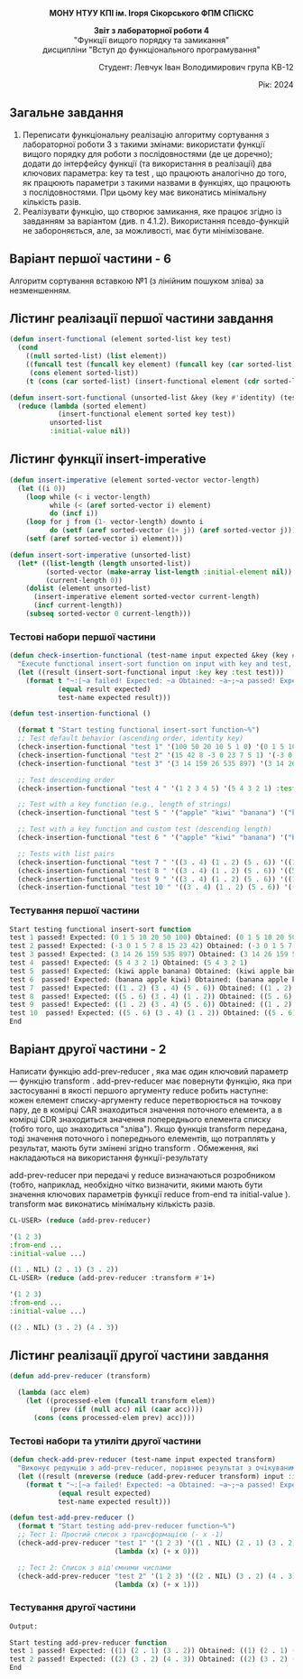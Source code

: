 <p align="center"><b>МОНУ НТУУ КПІ ім. Ігоря Сікорського ФПМ СПіСКС</b></p>
<p align="center">
<b>Звіт з лабораторної роботи 4</b><br/>
"Функції вищого порядку та замикання"<br/>
дисципліни "Вступ до функціонального програмування"
</p>
<p align="right">Студент: Левчук Іван Володимирович група КВ-12<p>
<p align="right">Рік: 2024<p>

## Загальне завдання
1. Переписати функціональну реалізацію алгоритму сортування з лабораторної
роботи 3 з такими змінами:
використати функції вищого порядку для роботи з послідовностями (де це
доречно);
додати до інтерфейсу функції (та використання в реалізації) два ключових
параметра: key та test , що працюють аналогічно до того, як працюють
параметри з такими назвами в функціях, що працюють з послідовностями. При
цьому key має виконатись мінімальну кількість разів.
2. Реалізувати функцію, що створює замикання, яке працює згідно із завданням за
варіантом (див. п 4.1.2). Використання псевдо-функцій не забороняється, але, за
можливості, має бути мінімізоване.

## Варіант першої частини - 6
Алгоритм сортування вставкою №1 (з лінійним пошуком зліва) за незменшенням.

## Лістинг реалізації першої частини завдання

```lisp
(defun insert-functional (element sorted-list key test)
  (cond
    ((null sorted-list) (list element))
    ((funcall test (funcall key element) (funcall key (car sorted-list))) 
     (cons element sorted-list))
    (t (cons (car sorted-list) (insert-functional element (cdr sorted-list) key test)))))

(defun insert-sort-functional (unsorted-list &key (key #'identity) (test #'<))
  (reduce (lambda (sorted element)
            (insert-functional element sorted key test))
          unsorted-list
          :initial-value nil))

```

## Лістинг функції insert-imperative

```lisp
(defun insert-imperative (element sorted-vector vector-length)
  (let ((i 0))
    (loop while (< i vector-length)
          while (< (aref sorted-vector i) element)
          do (incf i))
    (loop for j from (1- vector-length) downto i
          do (setf (aref sorted-vector (1+ j)) (aref sorted-vector j)))
    (setf (aref sorted-vector i) element)))

(defun insert-sort-imperative (unsorted-list)
  (let* ((list-length (length unsorted-list))
         (sorted-vector (make-array list-length :initial-element nil))
         (current-length 0))
    (dolist (element unsorted-list)
      (insert-imperative element sorted-vector current-length)
      (incf current-length))
    (subseq sorted-vector 0 current-length)))

```

### Тестові набори першої частини

```lisp
(defun check-insertion-functional (test-name input expected &key (key #'identity) (test #'<))
  "Execute functional insert-sort function on input with key and test, compare result with expected and print comparison status"
  (let ((result (insert-sort-functional input :key key :test test)))
    (format t "~:[~a failed! Expected: ~a Obtained: ~a~;~a passed! Expected: ~a Obtained: ~a~]~%"
            (equal result expected)
            test-name expected result)))

(defun test-insertion-functional ()

  (format t "Start testing functional insert-sort function~%")
  ;; Test default behavior (ascending order, identity key)
  (check-insertion-functional "test 1" '(100 50 20 10 5 1 0) '(0 1 5 10 20 50 100))
  (check-insertion-functional "test 2" '(15 42 8 -3 0 23 7 5 1) '(-3 0 1 5 7 8 15 23 42))
  (check-insertion-functional "test 3" '(3 14 159 26 535 897) '(3 14 26 159 535 897))

  ;; Test descending order
  (check-insertion-functional "test 4 " '(1 2 3 4 5) '(5 4 3 2 1) :test #'>)

  ;; Test with a key function (e.g., length of strings)
  (check-insertion-functional "test 5 " '("apple" "kiwi" "banana") '("kiwi" "apple" "banana") :key #'length)

  ;; Test with a key function and custom test (descending length)
  (check-insertion-functional "test 6 " '("apple" "kiwi" "banana") '("banana" "apple" "kiwi") :key #'length :test #'>)

  ;; Tests with list pairs
  (check-insertion-functional "test 7 " '((3 . 4) (1 . 2) (5 . 6)) '((1 . 2) (3 . 4) (5 . 6)) :key #'car)
  (check-insertion-functional "test 8 " '((3 . 4) (1 . 2) (5 . 6)) '((5 . 6) (3 . 4) (1 . 2)) :key #'car :test #'>)
  (check-insertion-functional "test 9 " '((3 . 4) (1 . 2) (5 . 6)) '((1 . 2) (3 . 4) (5 . 6)) :key #'cdr)
  (check-insertion-functional "test 10 " '((3 . 4) (1 . 2) (5 . 6)) '((5 . 6) (3 . 4) (1 . 2)) :key #'cdr :test #'>)
```
### Тестування першої частини

```lisp
Start testing functional insert-sort function
test 1 passed! Expected: (0 1 5 10 20 50 100) Obtained: (0 1 5 10 20 50 100)
test 2 passed! Expected: (-3 0 1 5 7 8 15 23 42) Obtained: (-3 0 1 5 7 8 15 23 42)
test 3 passed! Expected: (3 14 26 159 535 897) Obtained: (3 14 26 159 535 897)
test 4  passed! Expected: (5 4 3 2 1) Obtained: (5 4 3 2 1)
test 5  passed! Expected: (kiwi apple banana) Obtained: (kiwi apple banana)
test 6  passed! Expected: (banana apple kiwi) Obtained: (banana apple kiwi)
test 7  passed! Expected: ((1 . 2) (3 . 4) (5 . 6)) Obtained: ((1 . 2) (3 . 4)(5 . 6))
test 8  passed! Expected: ((5 . 6) (3 . 4) (1 . 2)) Obtained: ((5 . 6) (3 . 4)(1 . 2))
test 9  passed! Expected: ((1 . 2) (3 . 4) (5 . 6)) Obtained: ((1 . 2) (3 . 4)(5 . 6))
test 10  passed! Expected: ((5 . 6) (3 . 4) (1 . 2)) Obtained: ((5 . 6) (3 . 4)(1 . 2))
End
```

## Варіант другої частини - 2
Написати функцію add-prev-reducer , яка має один ключовий параметр — функцію
transform . add-prev-reducer має повернути функцію, яка при застосуванні в якості
першого аргументу reduce робить наступне: кожен елемент списку-аргументу reduce
перетворюється на точкову пару, де в комірці CAR знаходиться значення поточного
елемента, а в комірці CDR знаходиться значення попереднього елемента списку (тобто
того, що знаходиться "зліва"). Якщо функція transform передана, тоді значення
поточного і попереднього елементів, що потраплять у результат, мають бути змінені
згідно transform . Обмеження, які накладаються на використання функції-результату

add-prev-reducer при передачі у reduce визначаються розробником (тобто,
наприклад, необхідно чітко визначити, якими мають бути значення ключових параметрів
функції reduce from-end та initial-value ). transform має виконатись мінімальну
кількість разів.
```lisp
CL-USER> (reduce (add-prev-reducer)

'(1 2 3)
:from-end ...
:initial-value ...)

((1 . NIL) (2 . 1) (3 . 2))
CL-USER> (reduce (add-prev-reducer :transform #'1+)

'(1 2 3)
:from-end ...
:initial-value ...)

((2 . NIL) (3 . 2) (4 . 3))
```

## Лістинг реалізації другої частини завдання
```lisp
(defun add-prev-reducer (transform)

  (lambda (acc elem)
    (let ((processed-elem (funcall transform elem))
          (prev (if (null acc) nil (caar acc)))) 
      (cons (cons processed-elem prev) acc)))) 
```

### Тестові набори та утиліти другої частини 

```lisp
(defun check-add-prev-reducer (test-name input expected transform)
  "Виконує редукцію з add-prev-reducer, порівнює результат з очікуваним і виводить статус порівняння"
  (let ((result (nreverse (reduce (add-prev-reducer transform) input :initial-value nil))))
    (format t "~:[~a failed! Expected: ~a Obtained: ~a~;~a passed! Expected: ~a Obtained: ~a~]~%"
            (equal result expected)
            test-name expected result)))

(defun test-add-prev-reducer ()
  (format t "Start testing add-prev-reducer function~%")
  ;; Тест 1: Простий список з трансформацією (- x -1)
  (check-add-prev-reducer "test 1" '(1 2 3) '((1 . NIL) (2 . 1) (3 . 2)) 
                          (lambda (x) (+ x 0)))

  ;; Тест 2: Список з від'ємними числами
  (check-add-prev-reducer "test 2" '(1 2 3) '((2 . NIL) (3 . 2) (4 . 3)) 
                          (lambda (x) (+ x 1)))
```
### Тестування другої частини 

```lisp
Output:

Start testing add-prev-reducer function
test 1 passed! Expected: ((1) (2 . 1) (3 . 2)) Obtained: ((1) (2 . 1) (3 . 2))
test 2 passed! Expected: ((2) (3 . 2) (4 . 3)) Obtained: ((2) (3 . 2) (4 . 3))
End
```
